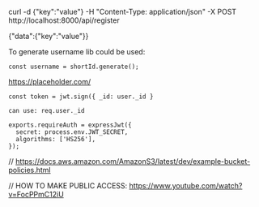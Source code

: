 curl -d {\"key\":\"value\"} -H "Content-Type: application/json" -X POST http://localhost:8000/api/register

{"data":{"key":"value"}}

To generate username lib could be used:

```
const username = shortId.generate();
```

https://placeholder.com/

```
const token = jwt.sign({ _id: user._id }

can use: req.user._id

exports.requireAuth = expressJwt({
  secret: process.env.JWT_SECRET,
  algorithms: ['HS256'],
});
```

// https://docs.aws.amazon.com/AmazonS3/latest/dev/example-bucket-policies.html

// HOW TO MAKE PUBLIC ACCESS: https://www.youtube.com/watch?v=FocPPmC12iU
